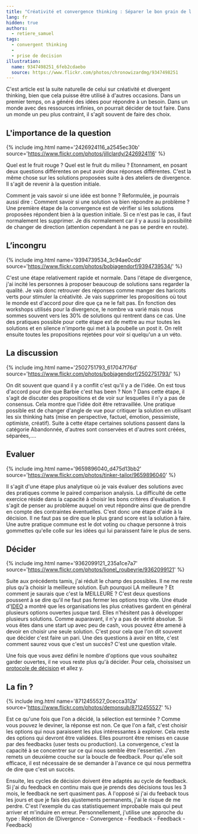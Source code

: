 ```yaml
---
title: "Créativité et convergence thinking : Séparer le bon grain de l'ivraie"
lang: fr
hidden: true
authors:
  - retiere_samuel
tags:
  - convergent thinking
  -
  - prise de decision
illustration:
  name: 9347498251_6feb2cdaebo
  source: https://www.flickr.com/photos/chronowizardmg/9347498251
---
```


C'est article est la suite naturelle de celui sur créativité et divergent thinking, bien que cela puisse être utilisé à d'autres occasions. Dans un premier temps, on a généré des idées pour répondre à un besoin. Dans un monde avec des ressources infinies, on pourrait décider de tout faire. Dans un monde un peu plus contraint, il s'agit souvent de faire des choix.


## L'importance de la question

{% include img.html
    name='2426924116_a2545ec30b'
    source='https://www.flickr.com/photos/jillclardy/2426924116'
%}

Quel est le fruit rouge ? Quel est le fruit du milieu ? Etonnament, en posant deux questions différentes on peut avoir deux réponses différentes. C'est la même chose sur les solutions proposées suite à des ateliers de divergence. Il s'agit de revenir à la question initiale.

Comment je vais savoir si une idée est bonne ? Reformulée, je pourrais aussi dire : Comment savoir si une solution va bien répondre au problème ? Une première étape de la convergence est de vérifier si les solutions proposées répondent bien à la question initiale. Si ce n'est pas le cas, il faut normalement les supprimer. Je dis normalement car il y a aussi la possibilité de changer de direction (attention cependant à ne pas se perdre en route).


## L’incongru

{% include img.html
    name='9394739534_3c94ae0cdd'
    source='https://www.flickr.com/photos/bobjagendorf/9394739534/'
%}

C'est une étape relativement rapide et normale. Dans l'étape de divergence, j'ai incité les personnes à proposer beaucoup de solutions sans regarder la qualité. Je vais donc retrouver des réponses comme manger des haricots verts pour stimuler la créativité. Je vais supprimer les propositions où tout le monde est d'accord pour dire que ça ne le fait pas. En fonction des workshops utilisés pour la divergence, le nombre va varié mais nous sommes souvent vers les 30% de solutions qui rentrent dans ce cas. Une des pratiques possible pour cette étape est de mettre au mur toutes les solutions et en silence n'importe qui met à la poubelle un post it. On relit ensuite toutes les propositions rejetées pour voir si quelqu'un a un véto.


## La discussion

{% include img.html
    name='2502751793_617047f76d'
    source='https://www.flickr.com/photos/bobjagendorf/2502751793/'
%}

On dit souvent que quand il y a conflit c'est qu'il y a de l'idée. On est tous d'accord pour dire que Barbie c'est has been ? Non ? Dans cette étape, il s'agit de discuter des propositions et de voir sur lesquelles il n'y a pas de consensus. Cela montre que l'idée doit être retravaillée. Une pratique possible est de changer d'angle de vue pour critiquer la solution en utilisant les six thinking hats (mise en perspective, factuel, émotion, pessimiste, optimiste, créatif). Suite à cette étape certaines solutions passent dans la catégorie Abandonnée, d'autres sont conservées et d'autres sont créées, séparées,....


## Evaluer

{% include img.html
    name='9659896040_d475d13bb2'
    source='https://www.flickr.com/photos/tinker-tailor/9659896040'
%}

Il s'agit d'une étape plus analytique où je vais évaluer des solutions avec des pratiques comme le paired comparison analysis. La difficulté de cette exercice réside dans la capacité à choisir les bons critères d'évaluation. Il s'agit de penser au problème auquel on veut répondre ainsi que de prendre en compte des contraintes éventuelles. C'est donc une étape d'aide à la décision. Il ne faut pas se dire que le plus grand score est la solution à faire. Une autre pratique commune est le dot voting ou chaque personne à trois gommettes qu'elle colle sur les idées qui lui paraissent faire le plus de sens.


## Décider

{% include img.html
    name='9362099121_235a1ce7a7'
    source='https://www.flickr.com/photos/lionel_roubeyrie/9362099121'
%}


Suite aux précédents tamis, j'ai réduit le champ des possibles. Il ne me reste plus qu'à choisir la meilleure solution. Euh pourquoi LA meilleure ? Et comment je saurais que c'est la MEILLEURE ? C'est deux questions poussent à se dire qu'il ne faut pas fermer les options trop vite. Une étude d'[IDEO] a montré que les organisations les plus créatives gardent en général plusieurs options ouvertes jusque tard. Elles n'hésitent pas à développer plusieurs solutions. Comme auparavant, il n'y a pas de vérité absolue. Si vous êtes dans une start up avec peu de cash, vous pouvez être amené à devoir en choisir une seule solution. C'est pour cela que l'on dit souvent que décider c'est faire un pari. Une des questions à avoir en tête, c'est comment saurez vous que c'est un succès? C'est une question vitale.

Une fois que vous avez défini le nombre d'options que vous souhaitez garder ouvertes, il ne vous reste plus qu'à décider. Pour cela, choissisez un [protocole de décision] et allez y.


## La fin ?

{% include img.html
    name='8712455527_0cecca312a'
    source='https://www.flickr.com/photos/demonsub/8712455527'
%}

Est ce qu'une fois que l'on a décidé, la sélection est terminée ? Comme vous pouvez le deviner, la réponse est non. Ce que l'on a fait, c'est choisir les options qui nous paraissent les plus intéressantes à explorer. Cela reste des options qui devront être validées. Elles pourront être remises en cause par des feedbacks (user tests ou production). La convergence, c'est la capacité à se concentrer sur ce qui nous semble être l'essentiel. J'en remets un deuxième couche sur la boucle de feedback. Pour qu'elle soit efficace, il est nécessaire de se demander à l'avance ce qui nous permettra de dire que c'est un succès.

Ensuite, les cycles de décision doivent être adaptés au cycle de feedback. Si j'ai du feedback en continu mais que je prends des décisions tous les 3 mois, le feedback ne sert quasiment pas. A l'opposé si j'ai du feeback tous les jours et que je fais des ajustements permanents, j'ai le risque de me perdre. C'est l'exemple du cas statistiquement improbable mais qui peut arriver et m'induire en erreur. Personnellement, j'utilise une approche du type : Répétition de (Divergence - Convergence - Feedback - Feedback - Feedback)

[IDEO]: https://www.fastcodesign.com/3069069/ideo-studied-innovation-in-100-companies-heres-what-it-found
[protocole de décision]: http://ajiro.fr/articles/2017/03/06/decisions_making.html
